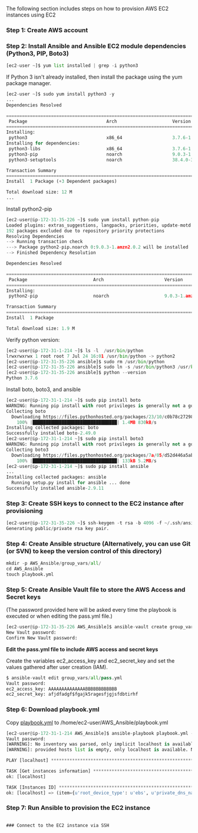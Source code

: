 The following section includes steps on how to provision AWS EC2 instances using EC2

### Step 1: Create AWS account
### Step 2: Install Ansible and Ansible EC2 module dependencies (Python3, PIP, Boto3)
```python
[ec2-user ~]$ yum list installed | grep -i python3
```
If Python 3 isn't already installed, then install the package using the yum package manager.
```python
[ec2-user ~]$ sudo yum install python3 -y
...
Dependencies Resolved

=========================================================================================================================================
 Package                              Arch                     Version                                Repository                    Size
=========================================================================================================================================
Installing:
 python3                              x86_64                   3.7.6-1.amzn2.0.1                      amzn2-core                    71 k
Installing for dependencies:
 python3-libs                         x86_64                   3.7.6-1.amzn2.0.1                      amzn2-core                   9.1 M
 python3-pip                          noarch                   9.0.3-1.amzn2.0.2                      amzn2-core                   1.9 M
 python3-setuptools                   noarch                   38.4.0-3.amzn2.0.6                     amzn2-core                   617 k

Transaction Summary
=========================================================================================================================================
Install  1 Package (+3 Dependent packages)

Total download size: 12 M
...
```
Install python2-pip
```python
[ec2-user@ip-172-31-35-226 ~]$ sudo yum install python-pip
Loaded plugins: extras_suggestions, langpacks, priorities, update-motd
192 packages excluded due to repository priority protections
Resolving Dependencies
--> Running transaction check
---> Package python2-pip.noarch 0:9.0.3-1.amzn2.0.2 will be installed
--> Finished Dependency Resolution

Dependencies Resolved

=========================================================================================================================================
 Package                         Arch                       Version                                 Repository                      Size
=========================================================================================================================================
Installing:
 python2-pip                     noarch                     9.0.3-1.amzn2.0.2                       amzn2-core                     1.9 M

Transaction Summary
=========================================================================================================================================
Install  1 Package

Total download size: 1.9 M
```
Verify python version:
```python
[ec2-user@ip-172-31-1-214 ~]$ ls -l  /usr/bin/python
lrwxrwxrwx 1 root root 7 Jul 24 16:01 /usr/bin/python -> python2
[ec2-user@ip-172-31-35-226 ansible]$ sudo rm /usr/bin/python
[ec2-user@ip-172-31-35-226 ansible]$ sudo ln -s /usr/bin/python3 /usr/bin/python
[ec2-user@ip-172-31-35-226 ansible]$ python --version
Python 3.7.6
```
Install boto, boto3, and ansible
```python
[ec2-user@ip-172-31-1-214 ~]$ sudo pip install boto
WARNING: Running pip install with root privileges is generally not a good idea. Try `pip install --user` instead.
Collecting boto
  Downloading https://files.pythonhosted.org/packages/23/10/c0b78c27298029e4454a472a1919bde20cb182dab1662cec7f2ca1dcc523/boto-2.49.0-py2.py3-none-any.whl (1.4MB)
    100% |████████████████████████████████| 1.4MB 830kB/s
Installing collected packages: boto
Successfully installed boto-2.49.0
[ec2-user@ip-172-31-1-214 ~]$ sudo pip install boto3
WARNING: Running pip install with root privileges is generally not a good idea. Try `pip install --user` instead.
Collecting boto3
  Downloading https://files.pythonhosted.org/packages/7a/05/d52d446a5abcbb73f6661559943ae5d93c42ecb18977670a2d21718774ec/boto3-1.14.33-py2.py3-none-any.whl (129kB)
    100% |████████████████████████████████| 133kB 5.2MB/s
[ec2-user@ip-172-31-1-214 ~]$ sudo pip install ansible
...
Installing collected packages: ansible
  Running setup.py install for ansible ... done
Successfully installed ansible-2.9.11
```

### Step 3: Create SSH keys to connect to the EC2 instance after provisioning
```python
[ec2-user@ip-172-31-35-226 ~]$ ssh-keygen -t rsa -b 4096 -f ~/.ssh/ansible_ec2
Generating public/private rsa key pair.
```
### Step 4: Create Ansible structure (Alternatively, you can use Git (or SVN) to keep the version control of this directory)
```python
mkdir -p AWS_Ansible/group_vars/all/
cd AWS_Ansible
touch playbook.yml
```
### Step 5: Create Ansible Vault file to store the AWS Access and Secret keys
(The password provided here will be asked every time the playbook is executed or when editing the pass.yml file.)
```python
[ec2-user@ip-172-31-35-226 AWS_Ansible]$ ansible-vault create group_vars/all/pass.yml
New Vault password:
Confirm New Vault password:
```
**Edit the pass.yml file to include AWS access and secret keys**

Create the variables ec2_access_key and ec2_secret_key and set the values gathered after user creation (IAM).
```python
$ ansible-vault edit group_vars/all/pass.yml 
Vault password:
ec2_access_key: AAAAAAAAAAAAAABBBBBBBBBBBB                                      
ec2_secret_key: afjdfadgf$fgajk5ragesfjgjsfdbtirhf
```

### Step 6: Download playbook.yml
Copy [playbook.yml](https://github.com/juliehub/Ansible-Practice/blob/master/playbook.yml) to /home/ec2-user/AWS_Ansible/playbook.yml

```python
[ec2-user@ip-172-31-1-214 AWS_Ansible]$ ansible-playbook playbook.yml --ask-vault-pass
Vault password:
[WARNING]: No inventory was parsed, only implicit localhost is available
[WARNING]: provided hosts list is empty, only localhost is available. Note that the implicit localhost does not match 'all'

PLAY [localhost] ************************************************************************************************************************

TASK [Get instances information] ********************************************************************************************************
ok: [localhost]

TASK [Instances ID] *********************************************************************************************************************
ok: [localhost] => (item={u'root_device_type': u'ebs', u'private_dns_name': u'ip-172-31-1-214.ap-southeast-2.compute.internal', u'cpu_options': {u'threads_per_core': 1, u'core_count': 1}, u'security_groups': [{u'group_id': u'sg-035c6a8e5df7c0cff', u'group_name': u'launch-wizard-5'}], u'monitoring': {u'state': u'disabled'}, u'subnet_id': u'subnet-9bb052fd', u'ebs_optimized': False, u'state': {u'code': 16, u'n
```

### Step 7: Run Ansible to provision the EC2 instance

```

### Connect to the EC2 instance via SSH
